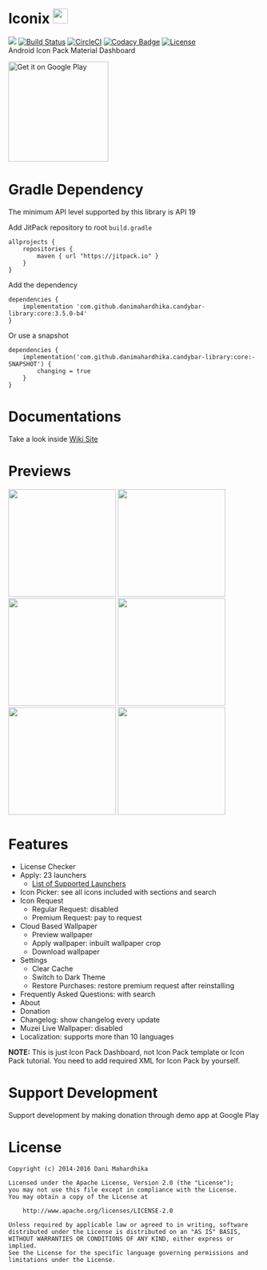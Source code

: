 # Iconix <img src="https://drive.google.com/open?id=13ooBJtExPjVDxJAEMS4V4vyHappSQtbi" width="30">
[![](https://jitpack.io/v/danimahardhika/candybar-library.svg)](https://jitpack.io/#danimahardhika/candybar-library) [![Build Status](https://travis-ci.org/danimahardhika/candybar-library.svg?branch=master)](https://travis-ci.org/danimahardhika/candybar-library) [![CircleCI](https://circleci.com/gh/danimahardhika/candybar-library.svg?style=svg)](https://circleci.com/gh/danimahardhika/candybar-library) [![Codacy Badge](https://api.codacy.com/project/badge/Grade/108f01d34ab2456b866c5700f03591a5)](https://www.codacy.com/app/danimahardhika/candybar-library?utm_source=github.com&amp;utm_medium=referral&amp;utm_content=danimahardhika/candybar-library&amp;utm_campaign=Badge_Grade) [![License](https://img.shields.io/badge/License-Apache%202.0-blue.svg)](https://opensource.org/licenses/Apache-2.0) 
<br>Android Icon Pack Material Dashboard
<p><a href='https://play.google.com/store/apps/details?id=cue.iconix'><img alt='Get it on Google Play' src='https://play.google.com/intl/en_us/badges/images/generic/en_badge_web_generic.png' width="200"/></a></p>

# Gradle Dependency
The minimum API level supported by this library is API 19

Add JitPack repository to root ```build.gradle```
```Gradle
allprojects {
    repositories {
        maven { url "https://jitpack.io" }
    }
}
```
Add the dependency
```Gradle
dependencies {
    implementation 'com.github.danimahardhika.candybar-library:core:3.5.0-b4'
}
```
Or use a snapshot
```Gradle
dependencies {
    implementation('com.github.danimahardhika.candybar-library:core:-SNAPSHOT') {
        changing = true
    }
}
```

# Documentations
Take a look inside [Wiki Site](https://github.com/danimahardhika/candybar-library/wiki)

# Previews
<img src="https://lh3.googleusercontent.com/K__o7yPPne2aDCTFcb_NdN_5rdITcMsLJr34YVgVcJCP1JNSjM3AQDEaFubTAEo8hg=w958-h937-rw?.jpg" width="215"/> <img src="https://lh3.googleusercontent.com/NgKBfmJSzrQFjcsb7lzVrdhJO7hHEPx4ycBap3m9kucyvIhyM_6WBmjFCTZYdu-D7mQ=w958-h937-rw?.jpg" width="215"/> <img src="https://lh3.googleusercontent.com/3Iw26epznHx5x_mdjXPllPyJwM6r_-b77twnH3N1WdawcaZxVMs-ZpsLo_uz0RkaiEwq=w958-h937-rw?.jpg" width="215"/> <img src="https://lh3.googleusercontent.com/5t5gVmIVlczla0OxQN1kdDi1ZIniAiG_etPdONz4oV_7XdXRjttHueuUlvbihComcqKl=w958-h937-rw?.jpg" width="215"/>
<img src="https://lh3.googleusercontent.com/9qmVssXaN4FILsjTGrr7cmCcfUnzFMZtwardF7drIlpnYmw0n7QRpkdLqamhSZu2aq4=w958-h937-rw?.jpg" width="215"/> <img src="https://lh3.googleusercontent.com/OkuTrPhKfsYqpuPV5WTp6qdtSrr1gl-KqvYnKzwRsJYEvh1ta-gbJHjUOXKpKpk48eA=w958-h937-rw?.jpg" width="215"/>

# Features
* License Checker
* Apply: 23 launchers
  * [List of Supported Launchers](https://github.com/danimahardhika/candybar-library/wiki/List-of-Supported-Launcher)
* Icon Picker: see all icons included with sections and search
* Icon Request
  * Regular Request: disabled
  * Premium Request: pay to request
* Cloud Based Wallpaper
  * Preview wallpaper
  * Apply wallpaper: inbuilt wallpaper crop
  * Download wallpaper
* Settings
  * Clear Cache
  * Switch to Dark Theme
  * Restore Purchases: restore premium request after reinstalling
* Frequently Asked Questions: with search
* About
* Donation
* Changelog: show changelog every update
* Muzei Live Wallpaper: disabled
* Localization: supports more than 10 languages

**NOTE:** This is just Icon Pack Dashboard, not Icon Pack template or Icon Pack tutorial. You need to add required XML for Icon Pack by yourself.

# Support Development
Support development by making donation through demo app at Google Play


# License
```
Copyright (c) 2014-2016 Dani Mahardhika

Licensed under the Apache License, Version 2.0 (the "License");
you may not use this file except in compliance with the License.
You may obtain a copy of the License at

    http://www.apache.org/licenses/LICENSE-2.0

Unless required by applicable law or agreed to in writing, software
distributed under the License is distributed on an "AS IS" BASIS,
WITHOUT WARRANTIES OR CONDITIONS OF ANY KIND, either express or implied.
See the License for the specific language governing permissions and
limitations under the License.
```
